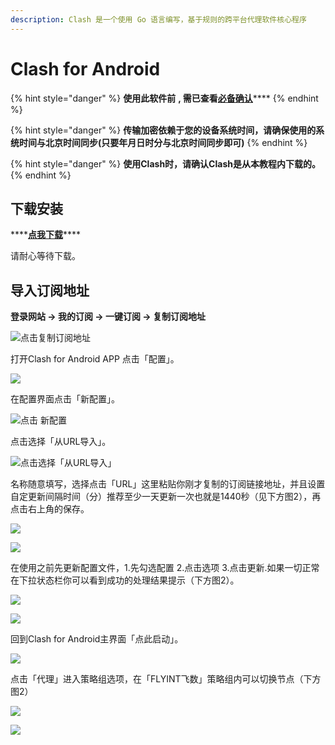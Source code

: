 ```yaml
---
description: Clash 是一个使用 Go 语言编写，基于规则的跨平台代理软件核心程序
---
```


# Clash for Android

{% hint style="danger" %}
**使用此软件前** **, 需已查看**[**必备确认**](https://help.flyint.in/faq/errorfaq)\*\*\*\*
{% endhint %}

{% hint style="danger" %}
**传输加密依赖于您的设备系统时间，请确保使用的系统时间与北京时间同步\(只要年月日时分与北京时间同步即可\)**
{% endhint %}

{% hint style="danger" %}
**使用Clash时，请确认Clash是从本教程内下载的。**
{% endhint %}

## 下载安装

\*\*\*\*[**点我下载**](https://kodsky.com/#s/6_xss1CQ)\*\*\*\*

请耐心等待下载。

## 导入订阅地址

**登录网站 -&gt; 我的订阅 -&gt; 一键订阅 -&gt; 复制订阅地址**

![&#x70B9;&#x51FB;&#x590D;&#x5236;&#x8BA2;&#x9605;&#x5730;&#x5740;](../.gitbook/assets/image%20%2831%29.png)

打开Clash for Android APP 点击「配置」。

![](../.gitbook/assets/image%20%2826%29.png)

在配置界面点击「新配置」。

![&#x70B9;&#x51FB; &#x65B0;&#x914D;&#x7F6E;](../.gitbook/assets/image%20%2830%29.png)

点击选择「从URL导入」。

![&#x70B9;&#x51FB;&#x9009;&#x62E9;&#x300C;&#x4ECE;URL&#x5BFC;&#x5165;&#x300D;](../.gitbook/assets/image%20%2813%29.png)

名称随意填写，选择点击「URL」这里粘贴你刚才复制的订阅链接地址，并且设置自定更新间隔时间（分）推荐至少一天更新一次也就是1440秒（见下方图2），再点击右上角的保存。

![](../.gitbook/assets/image%20%2825%29.png)

![](../.gitbook/assets/image%20%2821%29.png)

在使用之前先更新配置文件，1.先勾选配置 2.点击选项 3.点击更新.如果一切正常在下拉状态栏你可以看到成功的处理结果提示（下方图2）。

![](../.gitbook/assets/image%20%2818%29.png)

![](../.gitbook/assets/wechat3ebf2e895d50748cd73c91496f271da0.png)

回到Clash for Android主界面「点此启动」。

![](../.gitbook/assets/image%20%287%29.png)

点击「代理」进入策略组选项，在「FLYINT飞数」策略组内可以切换节点（下方图2）

![](../.gitbook/assets/image%20%2814%29.png)

![](../.gitbook/assets/image%20%284%29.png)



